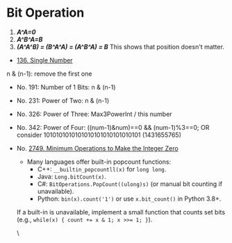 # Bit Operation

1. _**A^A=0**_
2. _**A^B^A=B**_
3. _**(A^A^B) = (B^A^A) = (A^B^A) = B**_ This shows that position doesn't matter.



* [136. Single Number](https://leetcode.com/problems/single-number/)



n & (n-1): remove the first one

* No. 191: Number of 1 Bits:  n & (n-1)



* No. 231: Power of Two: n & (n-1)
* No. 326: Power of Three: Max3PowerInt / this number
* No. 342: Power of Four: ((num-1)\&num)==0 && (num-1)%3==0; OR consider 1010101010101010101010101010101 (1431655765)



*   No. [2749. Minimum Operations to Make the Integer Zero](https://leetcode.com/problems/minimum-operations-to-make-the-integer-zero/)

    * Many languages offer built-in popcount functions:
      * C++: `__builtin_popcountll(x)` for `long long`.
      * Java: `Long.bitCount(x)`.
      * C#: `BitOperations.PopCount((ulong)s)` (or manual bit counting if unavailable).
      * Python: `bin(x).count('1')` or use `x.bit_count()` in Python 3.8+.

    If a built-in is unavailable, implement a small function that counts set bits (e.g., `while(x) { count += x & 1; x >>= 1; }`).

    \
